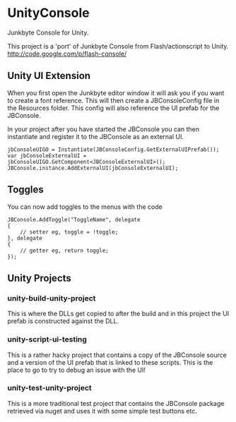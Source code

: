 UnityConsole
============

Junkbyte Console for Unity.

This project is a 'port' of Junkbyte Console from Flash/actionscript to Unity.
http://code.google.com/p/flash-console/


## Unity UI Extension
When you first open the Junkbyte editor window it will ask you if you want to create a font reference. This will then create a JBConsoleConfig file in the Resources folder. This config will also reference the UI prefab for the JBConsole.

In your project after you have started the JBConsole you can then instantiate and register it to the JBConsole as an external UI.
```
jbConsoleUIGO = Instantiate(JBConsoleConfig.GetExternalUIPrefab());
var jbConsoleExternalUI = jbConsoleUIGO.GetComponent<JBConsoleExternalUI>();
JBConsole.instance.AddExternalUI(jbConsoleExternalUI);
```

## Toggles
You can now add toggles to the menus with the code
```
JBConsole.AddToggle("ToggleName", delegate
{
    // setter eg, toggle = !toggle;
}, delegate
{
    // getter eg, return toggle;
});
```

## Unity Projects
### unity-build-unity-project
This is where the DLLs get copied to after the build and in this project the UI prefab is constructed against the DLL.
### unity-script-ui-testing
This is a rather hacky project that contains a copy of the JBConsole source and a version of the UI prefab that is linked to these scripts. This is the place to go to try to debug an issue with the UI!
### unity-test-unity-project
This is a more traditional test project that contains the JBConsole package retrieved via nuget and uses it with some simple test buttons etc.
